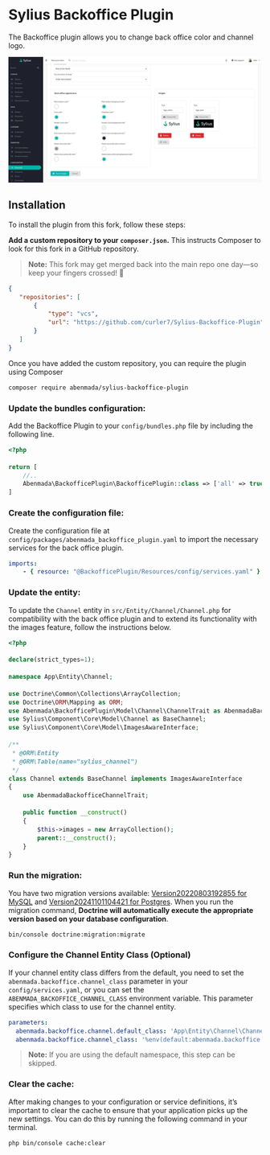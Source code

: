 # Sylius Backoffice Plugin

The Backoffice plugin allows you to change back office color and channel logo.

![Presentation Photo](https://github.com/ayman-benmada/Sylius-Backoffice-Plugin/blob/main/src/Resources/public/presentation.png?raw=true)

## Installation

To install the plugin from this fork, follow these steps:

**Add a custom repository to your `composer.json`.** This instructs Composer to look for this fork in a GitHub repository.

> **Note:** This fork may get merged back into the main repo one day—so keep your fingers crossed! 🤞

```json
{
   "repositories": [
       {
           "type": "vcs",
           "url": "https://github.com/curler7/Sylius-Backoffice-Plugin"
       }
   ]
}
```

Once you have added the custom repository, you can require the plugin using Composer
```bash
composer require abenmada/sylius-backoffice-plugin
```

### Update the bundles configuration:
Add the Backoffice Plugin to your `config/bundles.php` file by including the following line.
```php
<?php

return [
    //..
    Abenmada\BackofficePlugin\BackofficePlugin::class => ['all' => true],
]
```

### Create the configuration file:
Create the configuration file at `config/packages/abenmada_backoffice_plugin.yaml` to import the necessary services for the back office plugin.
```yaml
imports:
    - { resource: "@BackofficePlugin/Resources/config/services.yaml" }
```

### Update the entity:
To update the `Channel` entity in `src/Entity/Channel/Channel.php` for compatibility with the back office plugin and to extend its functionality with the images feature, follow the instructions below.
```php
<?php

declare(strict_types=1);

namespace App\Entity\Channel;

use Doctrine\Common\Collections\ArrayCollection;
use Doctrine\ORM\Mapping as ORM;
use Abenmada\BackofficePlugin\Model\Channel\ChannelTrait as AbenmadaBackofficeChannelTrait;
use Sylius\Component\Core\Model\Channel as BaseChannel;
use Sylius\Component\Core\Model\ImagesAwareInterface;

/**
 * @ORM\Entity
 * @ORM\Table(name="sylius_channel")
 */
class Channel extends BaseChannel implements ImagesAwareInterface
{
    use AbenmadaBackofficeChannelTrait;

    public function __construct()
    {
        $this->images = new ArrayCollection();
        parent::__construct();
    }
}
```

### Run the migration:
You have two migration versions available: [Version20220803192855 for MySQL](src/Migrations/Version20220803192855.php) and [Version20241101104421 for Postgres](src/Migrations/Version20241101104421.php). When you run the migration command, **Doctrine will automatically execute the appropriate version based on your database configuration**.
```bash
bin/console doctrine:migration:migrate
```

### Configure the Channel Entity Class (Optional)
If your channel entity class differs from the default, you need to set the `abenmada.backoffice.channel_class` parameter in your `config/services.yaml`, or you can set the `ABENMADA_BACKOFFICE_CHANNEL_CLASS` environment variable. This parameter specifies which class to use for the channel entity.
```yaml
parameters:
  abenmada.backoffice.channel.default_class: 'App\Entity\Channel\Channel'   # Default
  abenmada.backoffice.channel_class: '%env(default:abenmada.backoffice.channel.default_class:ABENMADA_BACKOFFICE_CHANNEL_CLASS)%'
```
> **Note:** If you are using the default namespace, this step can be skipped.

### Clear the cache:
After making changes to your configuration or service definitions, it’s important to clear the cache to ensure that your application picks up the new settings. You can do this by running the following command in your terminal.
```bash
php bin/console cache:clear
```